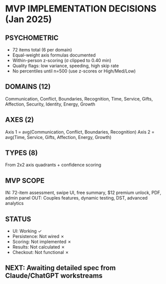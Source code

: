 # MVP IMPLEMENTATION DECISIONS (Jan 2025)

## PSYCHOMETRIC
- 72 items total (6 per domain)
- Equal-weight axis formulas documented
- Within-person z-scoring (σ clipped to 0.40 min)
- Quality flags: low variance, speeding, high skip rate
- No percentiles until n=500 (use z-scores or High/Med/Low)

## DOMAINS (12)
Communication, Conflict, Boundaries, Recognition, Time, Service, Gifts, Affection, Security, Identity, Energy, Growth

## AXES (2)
Axis 1 = avg(Communication, Conflict, Boundaries, Recognition)
Axis 2 = avg(Time, Service, Gifts, Affection, Energy, Growth)

## TYPES (8)
From 2x2 axis quadrants + confidence scoring

## MVP SCOPE
IN: 72-item assessment, swipe UI, free summary, $12 premium unlock, PDF, admin panel
OUT: Couples features, dynamic testing, DST, advanced analytics

## STATUS
- UI: Working ✓
- Persistence: Not wired ✗
- Scoring: Not implemented ✗
- Results: Not calculated ✗
- Checkout: Not functional ✗

## NEXT: Awaiting detailed spec from Claude/ChatGPT workstreams

